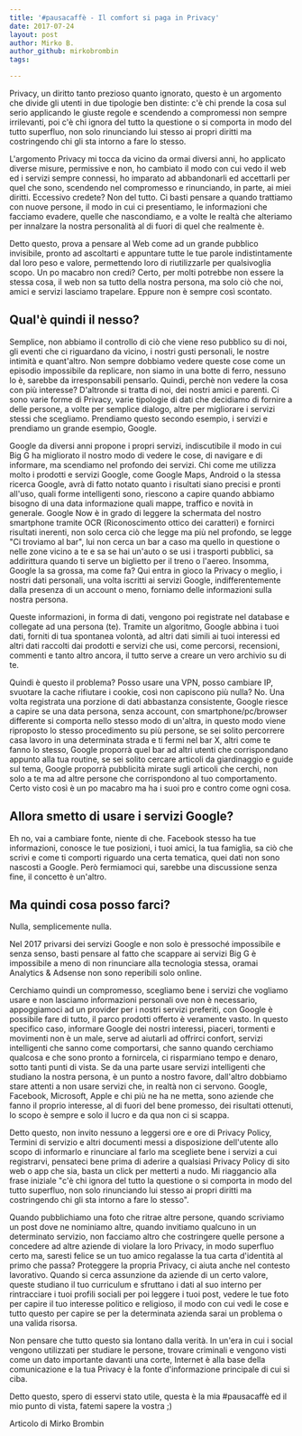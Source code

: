 ```yaml
---
title: '#pausacaffè - Il comfort si paga in Privacy'
date: 2017-07-24
layout: post
author: Mirko B.
author_github: mirkobrombin
tags:

---
```

<p>Privacy, un diritto tanto prezioso quanto ignorato, questo è un argomento che divide gli utenti in due tipologie ben distinte: c'è chi prende la cosa sul serio applicando le giuste regole e scendendo a compromessi non sempre irrilevanti, poi c'è chi ignora del tutto la questione o si comporta in modo del tutto superfluo, non solo rinunciando lui stesso ai propri diritti ma costringendo chi gli sta intorno a fare lo stesso.</p><p>L'argomento Privacy mi tocca da vicino da ormai diversi anni, ho applicato diverse misure, permissive e non, ho cambiato il modo con cui vedo il web ed i servizi sempre connessi, ho imparato ad abbandonarli ed accettarli per quel che sono, scendendo nel compromesso e rinunciando, in parte, ai miei diritti. Eccessivo credete? Non del tutto. Ci basti pensare a quando trattiamo con nuove persone, il modo in cui ci presentiamo, le informazioni che facciamo evadere, quelle che nascondiamo, e a volte le realtà che alteriamo per innalzare la nostra personalità al di fuori di quel che realmente è.</p><p>Detto questo, prova a pensare al Web come ad un grande pubblico invisibile, pronto ad ascoltarti e appuntare tutte le tue parole indistintamente dal loro peso e valore, permettendo loro di riutilizzarle per qualsivoglia scopo. Un po macabro non credi? Certo, per molti potrebbe non essere la stessa cosa, il web non sa tutto della nostra persona, ma solo ciò che noi, amici e servizi lasciamo trapelare. Eppure non è sempre così scontato.</p><h2>Qual'è quindi il nesso?</h2><p>Semplice, non abbiamo il controllo di ciò che viene reso pubblico su di noi, gli eventi che ci riguardano da vicino, i nostri gusti personali, le nostre intimità e quant'altro. Non sempre dobbiamo vedere queste cose come un episodio impossibile da replicare, non siamo in una botte di ferro, nessuno lo è, sarebbe da irresponsabili pensarlo. Quindi, perchè non vedere la cosa con più interesse? D'altronde si tratta di noi, dei nostri amici e parenti. Ci sono varie forme di Privacy, varie tipologie di dati che decidiamo di fornire a delle persone, a volte per semplice dialogo, altre per migliorare i servizi stessi che scegliamo. Prendiamo questo secondo esempio, i servizi e prendiamo un grande esempio, Google.</p><p>Google da diversi anni propone i propri servizi, indiscutibile il modo in cui Big G ha migliorato il nostro modo di vedere le cose, di navigare e di informare, ma scendiamo nel profondo dei servizi. Chi come me utilizza molto i prodotti e servizi&nbsp;Google, come Google Maps, Android o la stessa ricerca Google, avrà di fatto notato quanto i risultati siano precisi e pronti all'uso, quali forme intelligenti sono, riescono a capire quando abbiamo bisogno di una data informazione quali mappe, traffico e novità in generale.&nbsp;Google Now è in grado di leggere la schermata del nostro smartphone tramite OCR (Riconoscimento ottico dei caratteri) e fornirci risultati inerenti, non solo cerca ciò che legge ma più nel profondo, se legge "Ci troviamo al bar", lui non cerca un bar a caso ma quello in questione o nelle zone vicino a te e sa se hai un'auto o se usi i trasporti pubblici, sa addirittura quando ti serve un biglietto per il treno o l'aereo. Insomma, Google la sa grossa, ma come fa? Qui entra in gioco la Privacy o meglio, i nostri dati personali, una volta iscritti ai servizi Google, indifferentemente dalla presenza di un account o meno, forniamo delle informazioni sulla nostra persona.</p><p>Queste informazioni, in forma di dati, vengono poi registrate nel database e collegate ad una persona (te). Tramite un algoritmo, Google abbina i tuoi dati, forniti di tua spontanea volontà, ad altri dati simili ai tuoi interessi ed altri dati raccolti dai prodotti e servizi che usi, come percorsi, recensioni, commenti e tanto altro ancora, il tutto serve a creare un vero archivio su di te.</p><p>Quindi è questo il problema? Posso usare una VPN, posso cambiare IP, svuotare la cache rifiutare i cookie, così non capiscono più nulla? No. Una volta registrata una porzione di dati abbastanza consistente, Google riesce a capire se una data persona, senza account, con smartphone/pc/browser differente si comporta nello stesso modo di un'altra, in questo modo viene riproposto lo stesso procedimento su più persone, se sei solito percorrere casa lavoro in una determinata strada e ti fermi nel bar X, altri come te fanno lo stesso, Google proporrà quel bar ad altri utenti che corrispondano appunto alla tua routine, se sei solito cercare articoli da giardinaggio e guide sul tema, Google proporrà pubblicità mirate sugli articoli che cerchi, non solo a te ma ad altre persone che corrispondono al tuo comportamento. Certo visto così è un po macabro ma ha i suoi pro e contro come ogni cosa.</p><h2>Allora smetto di usare i servizi Google?</h2><p>Eh no, vai a cambiare fonte, niente di che. Facebook stesso ha tue informazioni, conosce le tue posizioni, i tuoi amici, la tua famiglia, sa ciò che scrivi e come ti comporti riguardo una certa tematica, quei dati non sono nascosti a Google. Però fermiamoci qui, sarebbe una discussione senza fine, il concetto è un'altro.</p><h2>Ma quindi cosa posso farci?</h2><p>Nulla, semplicemente nulla.</p><p>Nel 2017 privarsi dei servizi Google e non solo è pressoché impossibile e senza senso, basti pensare al fatto che scappare ai servizi Big G è impossibile a meno di non rinunciare alla tecnologia stessa, oramai Analytics &amp; Adsense non sono reperibili solo online.</p><p>Cerchiamo quindi un compromesso, scegliamo bene i servizi che vogliamo usare e non lasciamo informazioni personali ove non è necessario, appoggiamoci ad un provider per i nostri servizi preferiti, con Google è possibile fare di tutto, il parco prodotti offerto è veramente vasto. In questo specifico caso, informare Google dei nostri interessi, piaceri, tormenti e movimenti non è un male, serve ad aiutarli ad offrirci confort, servizi intelligenti che sanno come comportarsi, che sanno quando cerchiamo qualcosa e che sono pronto a fornircela, ci risparmiano tempo e denaro, sotto tanti punti di vista. Se da una parte usare servizi intelligenti che studiano la nostra persona, è un punto a nostro favore, dall'altro dobbiamo stare attenti a non usare servizi che, in realtà non ci servono. Google, Facebook, Microsoft, Apple e chi più ne ha ne metta, sono aziende che fanno il proprio interesse, al di fuori del bene promesso, dei risultati ottenuti, lo scopo è sempre e solo il lucro e da qua non ci si scappa.</p><p>Detto questo, non invito nessuno a leggersi ore e ore di Privacy Policy, Termini di servizio e altri documenti messi a disposizione dell'utente allo scopo di informarlo e rinunciare al farlo ma scegliete bene i servizi a cui registrarvi, pensateci bene prima di aderire a qualsiasi Privacy Policy di sito web o app che sia, basta un click per metterti a nudo. Mi riaggancio alla frase iniziale "c'è chi ignora del tutto la questione o si comporta in modo del tutto superfluo, non solo rinunciando lui stesso ai propri diritti ma costringendo chi gli sta intorno a fare lo stesso".</p><p>Quando pubblichiamo una foto che ritrae altre persone, quando scriviamo un post dove ne nominiamo altre, quando invitiamo qualcuno in un determinato servizio, non facciamo altro che costringere quelle persone a concedere ad altre aziende di violare la loro Privacy, in modo superfluo certo ma, saresti felice se un tuo amico regalasse la tua carta d'identità al primo che passa? Proteggere la propria Privacy, ci aiuta anche nel contesto lavorativo. Quando si cerca assunzione da aziende di un certo valore, queste studiano il tuo curriculum e sfruttano i dati al suo interno per rintracciare i tuoi profili sociali per poi leggere i tuoi post, vedere le tue foto per capire il tuo interesse politico e religioso, il modo con cui vedi le cose e tutto questo per capire se per la determinata azienda sarai un problema o una valida risorsa.</p><p>Non pensare che tutto questo sia lontano dalla verità. In un'era in cui i social vengono utilizzati per studiare le persone, trovare criminali e vengono visti come un dato importante davanti una corte, Internet è alla base della comunicazione e la tua Privacy è la fonte d'informazione principale di cui si ciba.</p><p>Detto questo, spero di esservi stato utile, questa è la mia #pausacaffè ed il mio punto di vista, fatemi sapere la vostra ;)</p><p>Articolo di Mirko Brombin</p>